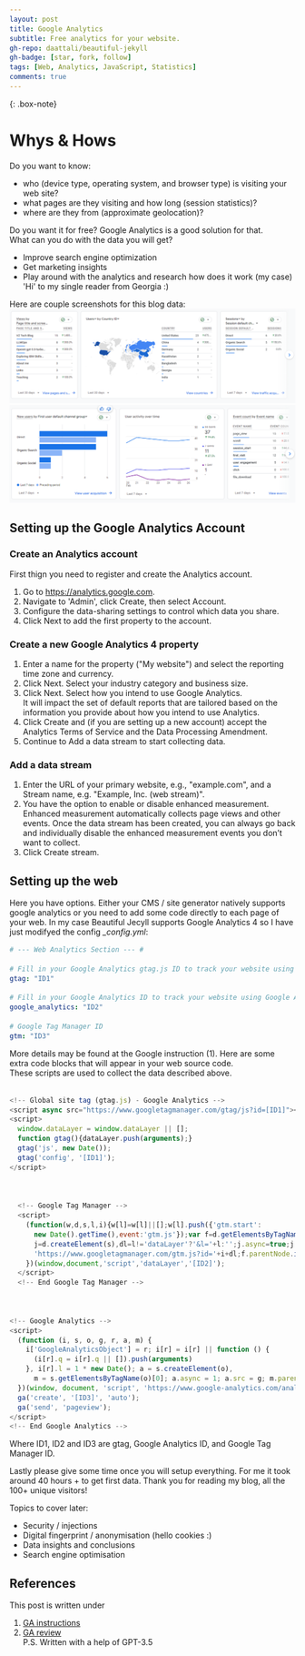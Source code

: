 ```yaml
---
layout: post
title: Google Analytics
subtitle: Free analytics for your website.
gh-repo: daattali/beautiful-jekyll
gh-badge: [star, fork, follow]
tags: [Web, Analytics, JavaScript, Statistics]
comments: true
---
```


{: .box-note}

# Whys & Hows
Do you want to know:  
- who (device type, operating system, and browser type) is visiting your web site?  
- what pages are they visiting and how long (session statistics)?  
- where are they from (approximate geolocation)?  
  
Do you want it for free? Google Analytics is a good solution for that.  
What can you do with the data you will get?  
- Improve search engine optimization  
- Get marketing insights
- Play around with the analytics and research how does it work (my case)  
'Hi' to my single reader from Georgia :)

Here are couple screenshots for this blog data:  
![GA4 screen #1](/assets/img/GA_screenshot1.png)  
![GA4 screen #2](/assets/img/GA_screenshot2.png)  


## Setting up the Google Analytics Account  

### Create an Analytics account  
First thign you need to register and create the Analytics account.  
1. Go to https://analytics.google.com.  
2. Navigate to 'Admin', click Create, then select Account.
3. Configure the data-sharing settings to control which data you share.
4. Click Next to add the first property to the account.  

### Create a new Google Analytics 4 property  
1. Enter a name for the property ("My website") and select the reporting time zone and currency.  
2. Click Next. Select your industry category and business size.  
3. Click Next. Select how you intend to use Google Analytics.  
It will impact the set of default reports that are tailored based on the information you provide about how you intend to use Analytics.
4. Click Create and (if you are setting up a new account) accept the Analytics Terms of Service and the Data Processing Amendment.  
5. Continue to Add a data stream to start collecting data.  

### Add a data stream
1. Enter the URL of your primary website, e.g., "example.com", and a Stream name, e.g. "Example, Inc. (web stream)".  
2. You have the option to enable or disable enhanced measurement. Enhanced measurement automatically collects page views and other events. Once the data stream has been created, you can always go back and individually disable the enhanced measurement events you don’t want to collect.  
3. Click Create stream.  
   
## Setting up the web  
Here you have options. Either your CMS / site generator natively supports google analytics or you need to add some code directly to each page of your web.
In my case Beautiful Jecyll supports Google Analytics 4 so I have just modifyed the config *_config.yml*:  
```yml
# --- Web Analytics Section --- #

# Fill in your Google Analytics gtag.js ID to track your website using gtag
gtag: "ID1"

# Fill in your Google Analytics ID to track your website using Google Analytics
google_analytics: "ID2"

# Google Tag Manager ID
gtm: "ID3"
```
More details may be found at the Google instruction (1).
Here are some extra code blocks that will appear in your web source code.  
These scripts are used to collect the data described above.
```javascript

<!-- Global site tag (gtag.js) - Google Analytics -->
<script async src="https://www.googletagmanager.com/gtag/js?id=[ID1]"></script>
<script>
  window.dataLayer = window.dataLayer || [];
  function gtag(){dataLayer.push(arguments);}
  gtag('js', new Date());
  gtag('config', '[ID1]');
</script>


  
  <!-- Google Tag Manager -->
  <script>
    (function(w,d,s,l,i){w[l]=w[l]||[];w[l].push({'gtm.start':
      new Date().getTime(),event:'gtm.js'});var f=d.getElementsByTagName(s)[0],
      j=d.createElement(s),dl=l!='dataLayer'?'&l='+l:'';j.async=true;j.src=
      'https://www.googletagmanager.com/gtm.js?id='+i+dl;f.parentNode.insertBefore(j,f);
    })(window,document,'script','dataLayer','[ID2]');
  </script>
  <!-- End Google Tag Manager -->


  
<!-- Google Analytics -->
<script>
  (function (i, s, o, g, r, a, m) {
    i['GoogleAnalyticsObject'] = r; i[r] = i[r] || function () {
      (i[r].q = i[r].q || []).push(arguments)
    }, i[r].l = 1 * new Date(); a = s.createElement(o),
      m = s.getElementsByTagName(o)[0]; a.async = 1; a.src = g; m.parentNode.insertBefore(a, m)
  })(window, document, 'script', 'https://www.google-analytics.com/analytics.js', 'ga');
  ga('create', '[ID3]', 'auto');
  ga('send', 'pageview');
</script>
<!-- End Google Analytics -->
```
Where ID1, ID2 and ID3 are gtag, Google Analytics ID, and Google Tag Manager ID.  

Lastly please give some time once you will setup everything. For me it took around 40 hours + to get first data.
Thank you for reading my blog, all the 100+ unique visitors!  

Topics to cover later:  
- Security / injections  
- Digital fingerprint / anonymisation (hello cookies :)  
- Data insights and conclusions  
- Search engine optimisation  

## References
This post is written under
1. [GA instructions](https://learn.deeplearning.ai/llmops/lesson/1/introduction)
2. [GA review](https://developers.google.com/analytics/learn/beginners#:~:text=Google%20Analytics%20collects%20data%20from,for%20your%20specific%20use%20cases.)  
P.S. Written with a help of GPT-3.5
